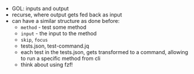- GOL: inputs and output
- recurse, where output gets fed back as input
- can have a similar structure as done before:
  - `method` - test some method
  - `input` - the input to the method
  - `skip`, `focus`
  - tests.json, test-command.jq
  - each test in the tests.json, gets transformed to a command, allowing to run a specific method from cli
  - think about using fzf!
